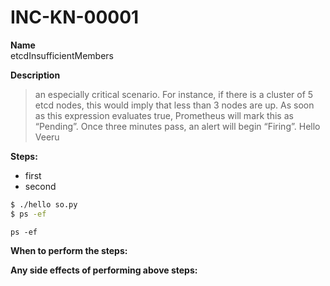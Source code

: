 # INC-KN-00001

**Name**</br>
etcdInsufficientMembers

**Description**</br>
> an especially critical scenario. For instance, if there is a cluster of 5 etcd nodes, this would imply that less than 3 nodes are up. As soon as this expression evaluates true, Prometheus will mark this as “Pending”. Once three minutes pass, an alert will begin “Firing”.
> Hello Veeru

**Steps:**</br>
* first
* second

```bash
$ ./hello so.py
$ ps -ef

```

`
ps -ef
`



**When to perform the steps:**</br>

**Any side effects of performing above steps:**</br>
